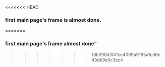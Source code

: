 <<<<<<< HEAD
### first main page's frame is almost done.
=======
### first main page's frame almost done"
>>>>>>> 1db390d3f41ce4099a9185a1cd6e43db9e0c3ac4
